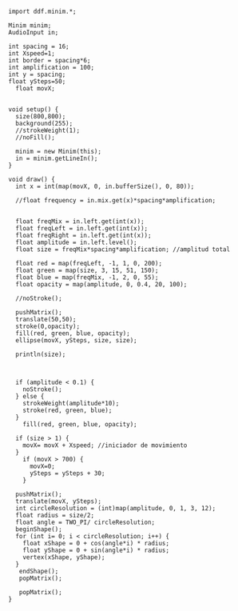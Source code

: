    import ddf.minim.*;

    Minim minim;
    AudioInput in;

    int spacing = 16;
    int Xspeed=1;
    int border = spacing*6;
    int amplification = 100;
    int y = spacing;
    float ySteps=50;
      float movX;


    void setup() {
      size(800,800);
      background(255);
      //strokeWeight(1);
      //noFill();

      minim = new Minim(this);
      in = minim.getLineIn();
    }

    void draw() {
      int x = int(map(movX, 0, in.bufferSize(), 0, 80));

      //float frequency = in.mix.get(x)*spacing*amplification;


      float freqMix = in.left.get(int(x));
      float freqLeft = in.left.get(int(x));
      float freqRight = in.left.get(int(x));
      float amplitude = in.left.level();
      float size = freqMix*spacing*amplification; //amplitud total

      float red = map(freqLeft, -1, 1, 0, 200);
      float green = map(size, 3, 15, 51, 150);
      float blue = map(freqMix, -1, 2, 0, 55);
      float opacity = map(amplitude, 0, 0.4, 20, 100);

      //noStroke();

      pushMatrix();
      translate(50,50);
      stroke(0,opacity);
      fill(red, green, blue, opacity);
      ellipse(movX, ySteps, size, size);

      println(size);



      if (amplitude < 0.1) {
        noStroke();
      } else {
        strokeWeight(amplitude*10);
        stroke(red, green, blue);
      }
        fill(red, green, blue, opacity);

      if (size > 1) {
        movX= movX + Xspeed; //iniciador de movimiento
      }
        if (movX > 700) {
          movX=0;
          ySteps = ySteps + 30;
        }

      pushMatrix();
      translate(movX, ySteps);
      int circleResolution = (int)map(amplitude, 0, 1, 3, 12);
      float radius = size/2;
      float angle = TWO_PI/ circleResolution;
      beginShape();
      for (int i= 0; i < circleResolution; i++) {
        float xShape = 0 + cos(angle*i) * radius;
        float yShape = 0 + sin(angle*i) * radius;
        vertex(xShape, yShape);
      }
       endShape();
       popMatrix();

       popMatrix();
    }

